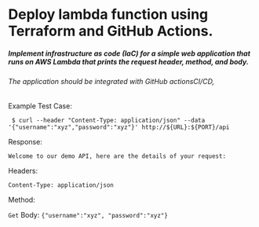 # Deploy lambda function using Terraform and GitHub Actions.
##### Implement infrastructure as code (IaC) for a simple web application that runs on AWS Lambda that prints the request header, method, and body.

###### The application should be integrated with GitHub actionsCI/CD,

Example Test Case:

``` $ curl --header "Content-Type: application/json" --data '{"username":"xyz","password":"xyz"}' http://${URL}:${PORT}/api```

Response:

```Welcome to our demo API, here are the details of your request:```

Headers:

```Content-Type: application/json```

Method:

```Get```
Body:
```{"username":"xyz", "password":"xyz"}```


